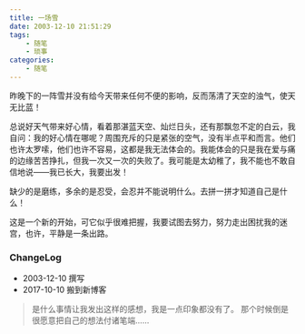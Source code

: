 ```yaml
---
title: 一场雪
date: 2003-12-10 21:51:29
tags:
	- 随笔
	- 琐事
categories:
	- 随笔
---
```

昨晚下的一阵雪并没有给今天带来任何不便的影响，反而荡清了天空的浊气，使天无比蓝！

<!--more-->

总说好天气带来好心情，看着那湛蓝天空、灿烂日头，还有那飘忽不定的白云，我自问：我的好心情在哪呢？周围充斥的只是紧张的空气，没有半点平和而言。他们也许太罗嗦，他们也许不容易，这都是我无法体会的。我能体会的只是我在爱与痛的边缘苦苦挣扎，但我一次又一次的失败了。我可能是太幼稚了，我不能也不敢自信地说——我已长大，我要出发！

缺少的是磨练，多余的是忍受，会忍并不能说明什么。去拼一拼才知道自己是什么！

这是一个新的开始，可它似乎很难把握，我要试图去努力，努力走出困扰我的迷宫，也许，平静是一条出路。

### ChangeLog
- 2003-12-10 撰写
- 2017-10-10 搬到新博客
> 是什么事情让我发出这样的感想，我是一点印象都没有了。
那个时候倒是很愿意把自己的想法付诸笔端……